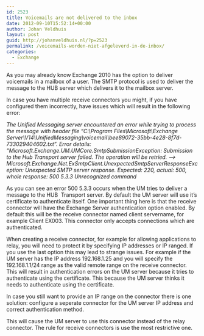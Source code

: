 ```yaml
---
id: 2523
title: Voicemails are not delivered to the inbox
date: 2012-09-10T15:52:14+00:00
author: Johan Veldhuis
layout: post
guid: http://johanveldhuis.nl/?p=2523
permalink: /voicemails-worden-niet-afgeleverd-in-de-inbox/
categories:
  - Exchange
---
```

As you may already know Exchange 2010 has the option to deliver voicemails in a mailbox of a user. The SMTP protocol is used to deliver the message to the HUB server which delivers it to the mailbox server.

In case you have multiple receive connectors you might, if you have configured them incorrectly, have issues which will result in the following error:

_The Unified Messaging server encountered an error while trying to process the message with header file &#8220;C:\Program Files\Microsoft\Exchange Server\V14\UnifiedMessaging\voicemail\bee89072-35bb-4e28-8f7d-733029404602.txt&#8221;. Error details: &#8220;Microsoft.Exchange.UM.UMCore.SmtpSubmissionException: Submission to the Hub Transport server failed. The operation will be retried. &#8212;> Microsoft.Exchange.Net.ExSmtpClient.UnexpectedSmtpServerResponseException: Unexpected SMTP server response. Expected: 220, actual: 500, whole response: 500 5.3.3 Unrecognized command_

As you can see an error 500 5.3.3 occurs when the UM tries to deliver a message to the HUB  Transport server. By default the UM server will use it&#8217;s certificate to authenticate itself. One important thing here is that the receive connector will have the Exchange Server authentication option enabled. By default this will be the receive connector named client servername, for example Client EX003. This connector only accepts connections which are authenticated.

When creating a receive connector, for example for allowing applications to relay, you will need to protect it by specifying IP addresses or IP ranged. If you use the last option this may lead to strange issues. For example if the UM server has the IP address 192.168.1.25 and you will specify the 192.168.1.1/24 range as the valid remote range on the receive connector. This will result in authentication errors on the UM server because it tries to authenticate using the certificate. This because the UM server thinks it needs to authenticate using the certificate.

In case you still want to provide an IP range on the connector there is one solution: configure a seperate connector for the UM server IP address and correct authentication method.

This will cause the UM server to use this connector instead of the relay connector. The rule for receive connectors is use the most restrictive one.